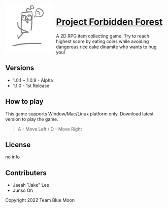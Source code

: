 <img width="150" height="150" align="left" style="float: left; margin: 0 10px 0 0;" alt="TheForbiddenForest" src="https://raw.githubusercontent.com/RuthGyeul/Forbidden-Forest-Resources/main/LmaoIcon.png"> 


# [Project Forbidden Forest](https://github.com/RuthGyeul/Forbidden-Forest-Resources)
A 2D RPG item collecting game. Try to reach highest score by eating coins while avoiding dangerous rice cake dinamite who wants to hug you!

## Versions
- 1.0.1 ~ 1.0.9 - Alpha
- 1.1.0 - 1st Release

## How to play
This game supports Window/Mac/Linux platform only. Download latest version to play the game.
> A - Move Left / D - Move Right

## License
no info

## Contributers
- Jaeah "Jake" Lee
- Junso Oh

Copyright 2022 Team Blue Moon
